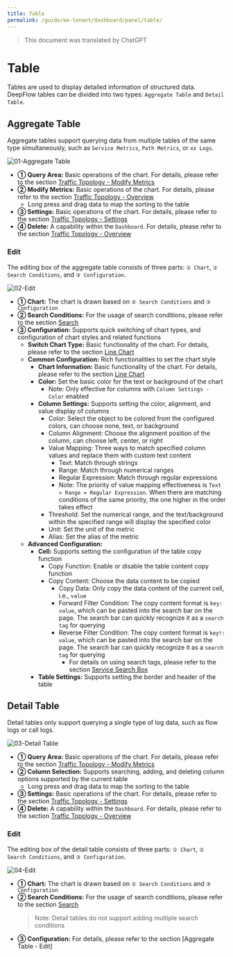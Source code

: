 ```yaml
---
title: Table
permalink: /guide/ee-tenant/dashboard/panel/table/
---
```


> This document was translated by ChatGPT

# Table

Tables are used to display detailed information of structured data. DeepFlow tables can be divided into two types: `Aggregate Table` and `Detail Table`.

## Aggregate Table

Aggregate tables support querying data from multiple tables of the same type simultaneously, such as `Service Metrics`, `Path Metrics`, or `xx Logs`.

![01-Aggregate Table](https://yunshan-guangzhou.oss-cn-beijing.aliyuncs.com/pub/pic/2024031965f8f90497a37.png)

- **① Query Area:** Basic operations of the chart. For details, please refer to the section [Traffic Topology - Modify Metrics](./topology/)
- **② Modify Metrics:** Basic operations of the chart. For details, please refer to the section [Traffic Topology - Overview](./topology/)
  - Long press and drag data to map the sorting to the table
- **③ Settings:** Basic operations of the chart. For details, please refer to the section [Traffic Topology - Settings](./topology/)
- **④ Delete:** A capability within the `Dashboard`. For details, please refer to the section [Traffic Topology - Overview](./topology/)

### Edit

The editing box of the aggregate table consists of three parts: `① Chart`, `② Search Conditions`, and `③ Configuration`.

![02-Edit](https://yunshan-guangzhou.oss-cn-beijing.aliyuncs.com/pub/pic/20240520664aff296a339.png)

- **① Chart:** The chart is drawn based on `② Search Conditions` and `③ Configuration`
- **② Search Conditions:** For the usage of search conditions, please refer to the section [Search](../../query/overview/)
- **③ Configuration:** Supports quick switching of chart types, and configuration of chart styles and related functions
  - **Switch Chart Type:** Basic functionality of the chart. For details, please refer to the section [Line Chart](./line/)
  - **Common Configuration:** Rich functionalities to set the chart style
    - **Chart Information:** Basic functionality of the chart. For details, please refer to the section [Line Chart](./line/)
    - **Color:** Set the basic color for the text or background of the chart
      - Note: Only effective for columns with `Column Settings - Color` enabled
    - **Column Settings:** Supports setting the color, alignment, and value display of columns
      - Color: Select the object to be colored from the configured colors, can choose none, text, or background
      - Column Alignment: Choose the alignment position of the column, can choose left, center, or right
      - Value Mapping: Three ways to match specified column values and replace them with custom text content
        - Text: Match through strings
        - Range: Match through numerical ranges
        - Regular Expression: Match through regular expressions
        - Note: The priority of value mapping effectiveness is `Text > Range = Regular Expression`. When there are matching conditions of the same priority, the one higher in the order takes effect
      - Threshold: Set the numerical range, and the text/background within the specified range will display the specified color
      - Unit: Set the unit of the metric
      - Alias: Set the alias of the metric
  - **Advanced Configuration:**
    - **Cell:** Supports setting the configuration of the table copy function
      - Copy Function: Enable or disable the table content copy function
      - Copy Content: Choose the data content to be copied
        - Copy Data: Only copy the data content of the current cell, i.e., `value`
        - Forward Filter Condition: The copy content format is `key: value`, which can be pasted into the search bar on the page. The search bar can quickly recognize it as a `search tag` for querying
        - Reverse Filter Condition: The copy content format is `key!: value`, which can be pasted into the search bar on the page. The search bar can quickly recognize it as a `search tag` for querying
          - For details on using search tags, please refer to the section [Service Search Box](../../query/service-search/)
    - **Table Settings:** Supports setting the border and header of the table

## Detail Table

Detail tables only support querying a single type of log data, such as flow logs or call logs.

![03-Detail Table](https://yunshan-guangzhou.oss-cn-beijing.aliyuncs.com/pub/pic/2024031965f8f7906c908.png)

- **① Query Area:** Basic operations of the chart. For details, please refer to the section [Traffic Topology - Modify Metrics](./topology/)
- **② Column Selection:** Supports searching, adding, and deleting column options supported by the current table
  - Long press and drag data to map the sorting to the table
- **③ Settings:** Basic operations of the chart. For details, please refer to the section [Traffic Topology - Settings](./topology/)
- **④ Delete:** A capability within the `Dashboard`. For details, please refer to the section [Traffic Topology - Overview](./topology/)

### Edit

The editing box of the detail table consists of three parts: `① Chart`, `② Search Conditions`, and `③ Configuration`.

![04-Edit](https://yunshan-guangzhou.oss-cn-beijing.aliyuncs.com/pub/pic/20240520664aff2835cce.png)

- **① Chart:** The chart is drawn based on `② Search Conditions` and `③ Configuration`
- **② Search Conditions:** For the usage of search conditions, please refer to the section [Search](../../query/overview/)
  > Note: Detail tables do not support adding multiple search conditions
- **③ Configuration:** For details, please refer to the section [Aggregate Table - Edit]
